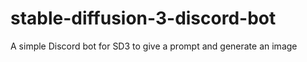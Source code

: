# stable-diffusion-3-discord-bot
 A simple Discord bot for SD3 to give a prompt and generate an image

